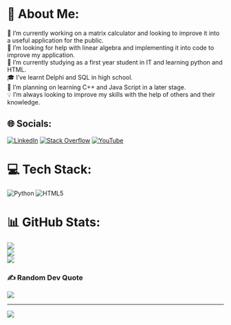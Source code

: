 # 💫 About Me:
🔭 I’m currently working on a matrix calculator and looking to improve it into a useful application for the public.<br>🤝 I’m looking for help with linear algebra and implementing it into code to improve my application.<br>🌱 I’m currently studying as a first year student in IT and learning python and HTML.<br>🎓 I’ve learnt Delphi and SQL in high school.<br>🥅 I’m planning on learning C++ and Java Script in a later stage.<br>💡 I’m always looking to improve my skills with the help of others and their knowledge.


## 🌐 Socials:
[![LinkedIn](https://img.shields.io/badge/LinkedIn-%230077B5.svg?logo=linkedin&logoColor=white)](https://linkedin.com/in/max-bergmann-2946812b0) [![Stack Overflow](https://img.shields.io/badge/-Stackoverflow-FE7A16?logo=stack-overflow&logoColor=white)](https://stackoverflow.com/users/23987114) [![YouTube](https://img.shields.io/badge/YouTube-%23FF0000.svg?logo=YouTube&logoColor=white)](https://youtube.com/@chester3597) 

# 💻 Tech Stack:
![Python](https://img.shields.io/badge/python-3670A0?style=flat&logo=python&logoColor=ffdd54) ![HTML5](https://img.shields.io/badge/html5-%23E34F26.svg?style=flat&logo=html5&logoColor=white)
# 📊 GitHub Stats:
![](https://github-readme-stats.vercel.app/api?username=chester-xx&theme=monokai&hide_border=false&include_all_commits=false&count_private=false)<br/>
![](https://github-readme-streak-stats.herokuapp.com/?user=chester-xx&theme=monokai&hide_border=false)<br/>
![](https://github-readme-stats.vercel.app/api/top-langs/?username=chester-xx&theme=monokai&hide_border=false&include_all_commits=false&count_private=false&layout=compact)

### ✍️ Random Dev Quote
![](https://quotes-github-readme.vercel.app/api?type=horizontal&theme=radical)

---
[![](https://visitcount.itsvg.in/api?id=chester-xx&icon=0&color=0)](https://visitcount.itsvg.in)



<!---
Chester-xx/Chester-xx is a ✨ special ✨ repository because its `README.md` (this file) appears on your GitHub profile.
You can click the Preview link to take a look at your changes.
--->
